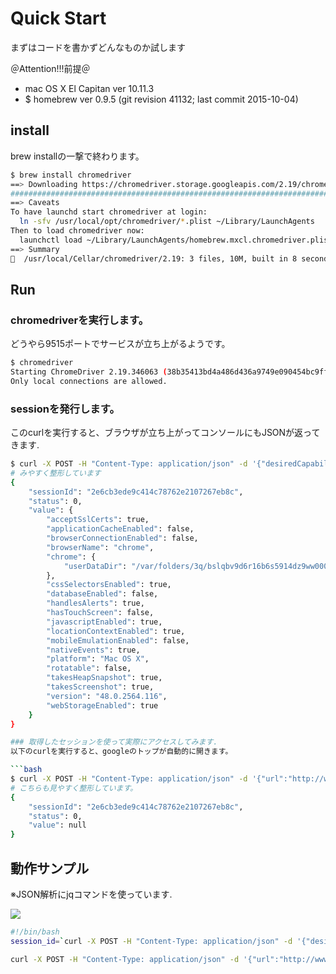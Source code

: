 # Quick Start
まずはコードを書かずどんなものか試します

＠Attention!!!前提＠

* mac OS X El Capitan ver 10.11.3
* $ homebrew ver 0.9.5 (git revision 41132; last commit 2015-10-04)

## install
brew installの一撃で終わります。

```bash
$ brew install chromedriver
==> Downloading https://chromedriver.storage.googleapis.com/2.19/chromedriver_ma
######################################################################## 100.0%
==> Caveats
To have launchd start chromedriver at login:
  ln -sfv /usr/local/opt/chromedriver/*.plist ~/Library/LaunchAgents
Then to load chromedriver now:
  launchctl load ~/Library/LaunchAgents/homebrew.mxcl.chromedriver.plist
==> Summary
🍺  /usr/local/Cellar/chromedriver/2.19: 3 files, 10M, built in 8 seconds
```

## Run
### chromedriverを実行します。
どうやら9515ポートでサービスが立ち上がるようです。

```bash
$ chromedriver 
Starting ChromeDriver 2.19.346063 (38b35413bd4a486d436a9749e090454bc9ff6708) on port 9515
Only local connections are allowed. 
```

### sessionを発行します。
このcurlを実行すると、ブラウザが立ち上がってコンソールにもJSONが返ってきます.

```bash
$ curl -X POST -H "Content-Type: application/json" -d '{"desiredCapabilities":{"browser":"chrome"}}' http://localhost:9515/session
# みやすく整形しています
{
    "sessionId": "2e6cb3ede9c414c78762e2107267eb8c",
    "status": 0,
    "value": {
        "acceptSslCerts": true,
        "applicationCacheEnabled": false,
        "browserConnectionEnabled": false,
        "browserName": "chrome",
        "chrome": {
            "userDataDir": "/var/folders/3q/bslqbv9d6r16b6s5914dz9ww0000gn/T/.org.chromium.Chromium.ZbKY3i"
        },
        "cssSelectorsEnabled": true,
        "databaseEnabled": false,
        "handlesAlerts": true,
        "hasTouchScreen": false,
        "javascriptEnabled": true,
        "locationContextEnabled": true,
        "mobileEmulationEnabled": false,
        "nativeEvents": true,
        "platform": "Mac OS X",
        "rotatable": false,
        "takesHeapSnapshot": true,
        "takesScreenshot": true,
        "version": "48.0.2564.116",
        "webStorageEnabled": true
    }
}

### 取得したセッションを使って実際にアクセスしてみます.
以下のcurlを実行すると、googleのトップが自動的に開きます。

```bash
$ curl -X POST -H "Content-Type: application/json" -d '{"url":"http://www.google.com/"}' http://localhost:9515/session/2e6cb3ede9c414c78762e2107267eb8c/url
# こちらも見やすく整形しています。
{
    "sessionId": "2e6cb3ede9c414c78762e2107267eb8c",
    "status": 0,
    "value": null
}
```

## 動作サンプル
※JSON解析にjqコマンドを使っています.

![](https://lh3.googleusercontent.com/-ahc0x2K53_g/Vs24hOlhsAI/AAAAAAAAAj4/MZpseLvrDCg/h240/selenium-sample.gif)
```bash:quickstart-sample.sh
#!/bin/bash
session_id=`curl -X POST -H "Content-Type: application/json" -d '{"desiredCapabilities":{"browser":"chrome"}}' http://localhost:9515/session | jq -r .sessionId`

curl -X POST -H "Content-Type: application/json" -d '{"url":"http://www.google.com/"}' http://localhost:9515/session/$session_id/url

```
